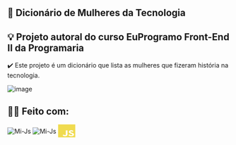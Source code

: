 ## :open_book: Dicionário de Mulheres da Tecnologia
## :bulb: Projeto autoral do curso EuProgramo Front-End II da Programaria 

:heavy_check_mark: Este projeto é um dicionário que lista as mulheres que fizeram história na tecnologia. <br> 

![image](https://user-images.githubusercontent.com/43293325/222199630-1f0b2534-dbeb-4b99-aa60-bba7b4c3e70c.png)

## :woman_technologist: Feito com: 
<div style="display: inline_block">
  <img align="center" alt="Mi-Js" height="30" width="40" src="https://cdn.jsdelivr.net/gh/devicons/devicon/icons/html5/html5-original.svg" />
  <img align="center" alt="Mi-Js" height="30" width="40" src="https://cdn.jsdelivr.net/gh/devicons/devicon/icons/css3/css3-original.svg" />      
  <img align="center" alt="Mi-Js" height="30" width="40" src="https://raw.githubusercontent.com/devicons/devicon/master/icons/javascript/javascript-plain.svg">
  </div>
